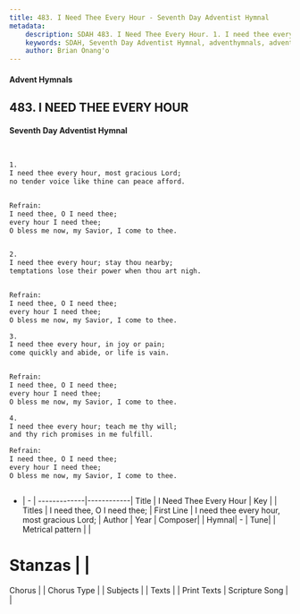 ```yaml
---
title: 483. I Need Thee Every Hour - Seventh Day Adventist Hymnal
metadata:
    description: SDAH 483. I Need Thee Every Hour. 1. I need thee every hour, most gracious Lord; no tender voice like thine can peace afford. 
    keywords: SDAH, Seventh Day Adventist Hymnal, adventhymnals, advent hymnals, I Need Thee Every Hour, I need thee every hour, most gracious Lord; ,I need thee, O I need thee;
    author: Brian Onang'o
---
```


#### Advent Hymnals
## 483. I NEED THEE EVERY HOUR
#### Seventh Day Adventist Hymnal

```txt


1.
I need thee every hour, most gracious Lord;
no tender voice like thine can peace afford.


Refrain:
I need thee, O I need thee;
every hour I need thee;
O bless me now, my Savior, I come to thee.


2.
I need thee every hour; stay thou nearby;
temptations lose their power when thou art nigh.


Refrain:
I need thee, O I need thee;
every hour I need thee;
O bless me now, my Savior, I come to thee.

3.
I need thee every hour, in joy or pain;
come quickly and abide, or life is vain.


Refrain:
I need thee, O I need thee;
every hour I need thee;
O bless me now, my Savior, I come to thee.

4.
I need thee every hour; teach me thy will;
and thy rich promises in me fulfill.

Refrain:
I need thee, O I need thee;
every hour I need thee;
O bless me now, my Savior, I come to thee.



```

- |   -  |
-------------|------------|
Title | I Need Thee Every Hour |
Key |  |
Titles | I need thee, O I need thee; |
First Line | I need thee every hour, most gracious Lord; |
Author | 
Year | 
Composer|  |
Hymnal|  - |
Tune|  |
Metrical pattern | |
# Stanzas |  |
Chorus |  |
Chorus Type |  |
Subjects |  |
Texts |  |
Print Texts | 
Scripture Song |  |
  
